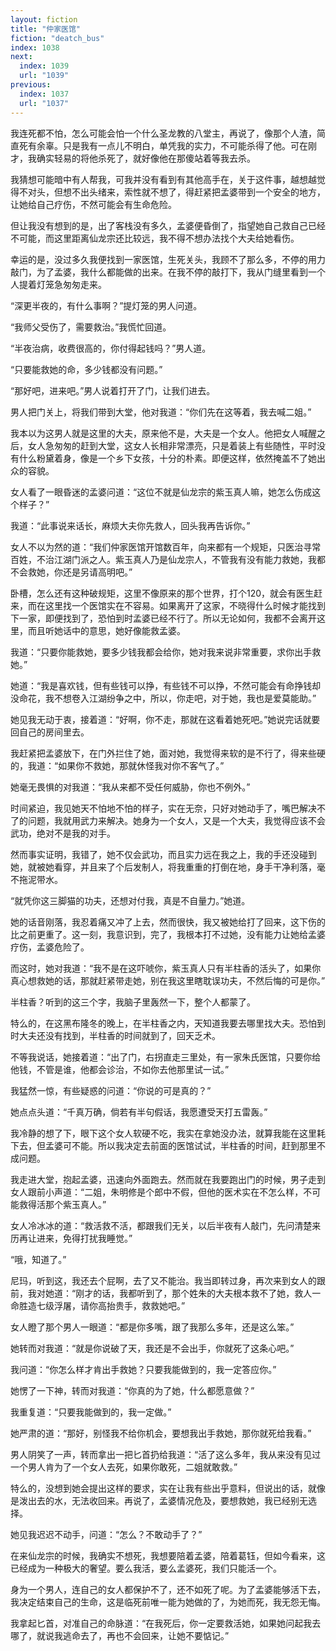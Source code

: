 ```yaml
---
layout: fiction
title: "仲家医馆"
fiction: "deatch_bus"
index: 1038
next:
  index: 1039
  url: "1039"
previous:
  index: 1037
  url: "1037"
---
```

我连死都不怕，怎么可能会怕一个什么圣龙教的八堂主，再说了，像那个人渣，简直死有余辜。只是我有一点儿不明白，单凭我的实力，不可能杀得了他。可在刚才，我确实轻易的将他杀死了，就好像他在那傻站着等我去杀。

我猜想可能暗中有人帮我，可我并没有看到有其他高手在，关于这件事，越想越觉得不对头，但想不出头绪来，索性就不想了，得赶紧把孟婆带到一个安全的地方，让她给自己疗伤，不然可能会有生命危险。

但让我没有想到的是，出了客栈没有多久，孟婆便昏倒了，指望她自己救自己已经不可能，而这里距离仙龙宗还比较远，我不得不想办法找个大夫给她看伤。

幸运的是，没过多久我便找到一家医馆，生死关头，我顾不了那么多，不停的用力敲门，为了孟婆，我什么都能做的出来。在我不停的敲打下，我从门缝里看到一个人提着灯笼急匆匆走来。

“深更半夜的，有什么事啊？”提灯笼的男人问道。

“我师父受伤了，需要救治。”我慌忙回道。

“半夜治病，收费很高的，你付得起钱吗？”男人道。

“只要能救她的命，多少钱都没有问题。”

“那好吧，进来吧。”男人说着打开了门，让我们进去。

男人把门关上，将我们带到大堂，他对我道：“你们先在这等着，我去喊二姐。”

我本以为这男人就是这里的大夫，原来他不是，大夫是一个女人。他把女人喊醒之后，女人急匆匆的赶到大堂，这女人长相非常漂亮，只是着装上有些随性，平时没有什么粉黛着身，像是一个乡下女孩，十分的朴素。即便这样，依然掩盖不了她出众的容貌。

女人看了一眼昏迷的孟婆问道：“这位不就是仙龙宗的紫玉真人嘛，她怎么伤成这个样子？”

我道：“此事说来话长，麻烦大夫你先救人，回头我再告诉你。”

女人不以为然的道：“我们仲家医馆开馆数百年，向来都有一个规矩，只医治寻常百姓，不治江湖门派之人。紫玉真人乃是仙龙宗人，不管我有没有能力救她，我都不会救她，你还是另请高明吧。”

卧槽，怎么还有这种破规矩，这里不像原来的那个世界，打个120，就会有医生赶来，而在这里找一个医馆实在不容易。如果离开了这家，不晓得什么时候才能找到下一家，即便找到了，恐怕到时孟婆已经不行了。所以无论如何，我都不会离开这里，而且听她话中的意思，她好像能救孟婆。

我道：“只要你能救她，要多少钱我都会给你，她对我来说非常重要，求你出手救她。”

她道：“我是喜欢钱，但有些钱可以挣，有些钱不可以挣，不然可能会有命挣钱却没命花，我不想卷入江湖纷争之中，所以，你走吧，对于她，我也是爱莫能助。”

她见我无动于衷，接着道：“好啊，你不走，那就在这看着她死吧。”她说完话就要回自己的房间里去。

我赶紧把孟婆放下，在门外拦住了她，面对她，我觉得来软的是不行了，得来些硬的，我道：“如果你不救她，那就休怪我对你不客气了。”

她毫无畏惧的对我道：“我从来都不受任何威胁，你也不例外。”

时间紧迫，我见她天不怕地不怕的样子，实在无奈，只好对她动手了，嘴巴解决不了的问题，我就用武力来解决。她身为一个女人，又是一个大夫，我觉得应该不会武功，绝对不是我的对手。

然而事实证明，我错了，她不仅会武功，而且实力远在我之上，我的手还没碰到她，就被她看穿，并且来了个后发制人，将我重重的打倒在地，身手干净利落，毫不拖泥带水。

“就凭你这三脚猫的功夫，还想对付我，真是不自量力。”她道。

她的话音刚落，我忍着痛又冲了上去，然而很快，我又被她给打了回来，这下伤的比之前更重了。这一刻，我意识到，完了，我根本打不过她，没有能力让她给孟婆疗伤，孟婆危险了。

而这时，她对我道：“我不是在这吓唬你，紫玉真人只有半柱香的活头了，如果你真心想救她的话，那就赶紧带走她，别在我这里瞎耽误功夫，不然后悔的可是你。”

半柱香？听到的这三个字，我脑子里轰然一下，整个人都蒙了。

特么的，在这黑布隆冬的晚上，在半柱香之内，天知道我要去哪里找大夫。恐怕到时大夫还没有找到，半柱香的时间就到了，回天乏术。

不等我说话，她接着道：“出了门，右拐直走三里处，有一家朱氏医馆，只要你给他钱，不管是谁，他都会诊治，不如你去他那里试一试。”

我猛然一惊，有些疑惑的问道：“你说的可是真的？”

她点点头道：“千真万确，倘若有半句假话，我愿遭受天打五雷轰。”

我冷静的想了下，眼下这个女人软硬不吃，我实在拿她没办法，就算我能在这里耗下去，但孟婆可不能。所以我决定去前面的医馆试试，半柱香的时间，赶到那里不成问题。

我走进大堂，抱起孟婆，迅速向外面跑去。然而就在我要跑出门的时候，男子走到女人跟前小声道：“二姐，朱明修是个郎中不假，但他的医术实在不怎么样，不可能救得活那个紫玉真人。”

女人冷冰冰的道：“救活救不活，都跟我们无关，以后半夜有人敲门，先问清楚来历再让进来，免得打扰我睡觉。”

“哦，知道了。”

尼玛，听到这，我还去个屁啊，去了又不能治。我当即转过身，再次来到女人的跟前，我对她道：“刚才的话，我都听到了，那个姓朱的大夫根本救不了她，救人一命胜造七级浮屠，请你高抬贵手，救救她吧。”

女人瞪了那个男人一眼道：“都是你多嘴，跟了我那么多年，还是这么笨。”

她转而对我道：“就是你说破了天，我还是不会出手，你就死了这条心吧。”

我问道：“你怎么样才肯出手救她？只要我能做到的，我一定答应你。”

她愣了一下神，转而对我道：“你真的为了她，什么都愿意做？”

我重复道：“只要我能做到的，我一定做。”

她严肃的道：“那好，别怪我不给你机会，要想我出手救她，那你就死给我看。”

男人阴笑了一声，转而拿出一把匕首扔给我道：“活了这么多年，我从来没有见过一个男人肯为了一个女人去死，如果你敢死，二姐就敢救。”

特么的，没想到她会提出这样的要求，实在让我有些出乎意料，但说出的话，就像是泼出去的水，无法收回来。再说了，孟婆情况危及，要想救她，我已经别无选择。

她见我迟迟不动手，问道：“怎么？不敢动手了？”

在来仙龙宗的时候，我确实不想死，我想要陪着孟婆，陪着葛钰，但如今看来，这已经成为一种极大的奢望。要么我活，要么孟婆死，我们只能活一个。

身为一个男人，连自己的女人都保护不了，还不如死了呢。为了孟婆能够活下去，我决定结束自己的生命，这是临死前唯一能为她做的了，为她而死，我无怨无悔。

我拿起匕首，对准自己的命脉道：“在我死后，你一定要救活她，如果她问起我去哪了，就说我逃命去了，再也不会回来，让她不要惦记。”